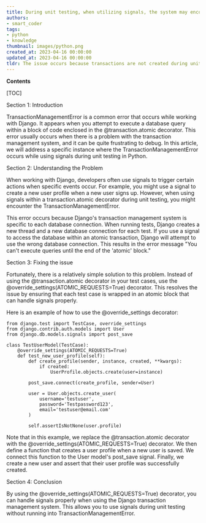 ```yaml
---
title: During unit testing, when utilizing signals, the system may encounter a transactionmanagementerror indicating that queries cannot be executed until the completion of the 'atomic' block
authors:
- smart_coder
tags:
- python
- knowledge
thumbnail: images/python.png
created_at: 2023-04-16 00:00:00
updated_at: 2023-04-16 00:00:00
tldr: The issue occurs because transactions are not created during unit testing, causing the signal to try to execute queries outside of an atomic block.
---
```


**Contents**

[TOC]

Section 1: Introduction

TransactionManagementError is a common error that occurs while working with Django. It appears when you attempt to execute a database query within a block of code enclosed in the @transaction.atomic decorator. This error usually occurs when there is a problem with the transaction management system, and it can be quite frustrating to debug. In this article, we will address a specific instance where the TransactionManagementError occurs while using signals during unit testing in Python.

Section 2: Understanding the Problem

When working with Django, developers often use signals to trigger certain actions when specific events occur. For example, you might use a signal to create a new user profile when a new user signs up. However, when using signals within a transaction.atomic decorator during unit testing, you might encounter the TransactionManagementError.

This error occurs because Django's transaction management system is specific to each database connection. When running tests, Django creates a new thread and a new database connection for each test. If you use a signal to access the database within an atomic transaction, Django will attempt to use the wrong database connection. This results in the error message "You can't execute queries until the end of the 'atomic' block."

Section 3: Fixing the issue

Fortunately, there is a relatively simple solution to this problem. Instead of using the @transaction.atomic decorator in your test cases, use the @override_settings(ATOMIC_REQUESTS=True) decorator. This resolves the issue by ensuring that each test case is wrapped in an atomic block that can handle signals properly.

Here is an example of how to use the @override_settings decorator:

```
from django.test import TestCase, override_settings
from django.contrib.auth.models import User
from django.db.models.signals import post_save

class TestUserModel(TestCase):
    @override_settings(ATOMIC_REQUESTS=True)
    def test_new_user_profile(self):
        def create_profile(sender, instance, created, **kwargs):
            if created:
                UserProfile.objects.create(user=instance)
        
        post_save.connect(create_profile, sender=User)
        
        user = User.objects.create_user(
            username='testuser',
            password='Testpassword123',
            email='testuser@email.com'
        )
        
        self.assertIsNotNone(user.profile)
```

Note that in this example, we replace the @transaction.atomic decorator with the @override_settings(ATOMIC_REQUESTS=True) decorator. We then define a function that creates a user profile when a new user is saved. We connect this function to the User model's post_save signal. Finally, we create a new user and assert that their user profile was successfully created.

Section 4: Conclusion

By using the @override_settings(ATOMIC_REQUESTS=True) decorator, you can handle signals properly when using the Django transaction management system. This allows you to use signals during unit testing without running into TransactionManagementError.
